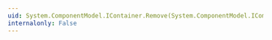 ```yaml
---
uid: System.ComponentModel.IContainer.Remove(System.ComponentModel.IComponent)
internalonly: False
---
```

